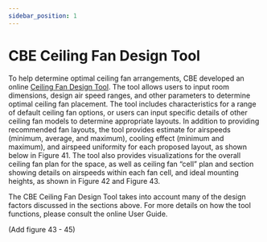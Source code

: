 ```yaml
---
sidebar_position: 1
---
```


# CBE Ceiling Fan Design Tool
To help determine optimal ceiling fan arrangements, CBE developed an online [Ceiling Fan Design Tool](https://centerforthebuiltenvironment.github.io/fan-tool/).
The tool allows users to input room dimensions, design air speed ranges, and other parameters to
determine optimal ceiling fan placement. The tool includes characteristics for a range of default ceiling
fan options, or users can input specific details of other ceiling fan models to determine appropriate
layouts. In addition to providing recommended fan layouts, the tool provides estimate for airspeeds
(minimum, average, and maximum), cooling effect (minimum and maximum), and airspeed uniformity for
each proposed layout, as shown below in Figure 41. The tool also provides visualizations for the overall
ceiling fan plan for the space, as well as ceiling fan “cell” plan and section showing details on airspeeds
within each fan cell, and ideal mounting heights, as shown in Figure 42 and Figure 43.

The CBE Ceiling Fan Design Tool takes into account many of the design factors discussed in the sections
above. For more details on how the tool functions, please consult the online User Guide.

(Add figure 43 - 45)